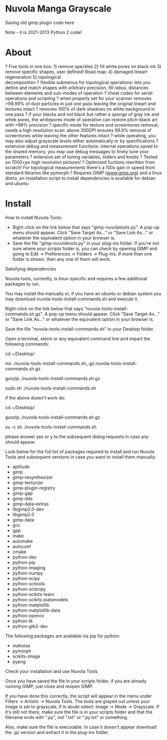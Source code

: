 # Nuvola Manga Grayscale

 Saving old gimp plugin code here

 Note - it is 2021-2013 Python 2 code!

# About

? Five tools in one box: 1) remove speckles 2) fill white pores on black ink 3) remove specific
shapes, user defined! Road map: 4) damaged lineart regeneration 5) topological                 
decomposition
? flexible submenus for topological operations: lets you define and match shapes with
arbitrary precision, fill ratios, distances between elements and sub-modes of operation
? cheat codes for serial operations and scripting
? when properly set for your scanner removes >99.99% of dust particles in just one pass
leaving the original lineart and textures intact
? removes 100% of dark shadows on white background in one pass
? if your blacks and not black but rather a sponge of gray ink and white pores, the whitepores
mode of operation can restore pitch-black art with >99% precision
? specific mode for texture and screentones removal, needs a high resolution scan: above
300DPI ensures 99.9% removal of screentones while leaving the other features intact
? while operating, you may also adjust grayscale levels either automatically or by
specifications
? extensive debug and measurement functions: internal operations saved to the shared
memory, you may use debug messages to finely tune your parameters
? extensive set of tuning variables, sliders and knobs
? Tested on 7000+px high resolution pictures!
? Optimized fuctions rewritten from scratch! For topological measurements there's a 100x
gain in speed from standard libraries like pymorph
? Requires GIMP (www.gimp.org) and a linux distro, an installation script to install dependencies is available for debian and ubuntu

# Install

How to install Nuvola Tools:

* Right-click on the link below that says "gimp-nuvolatools.py". A pop-up menu should appear. Click "Save Target As..." or "Save Link As..." or whatever the equivalent option in your browser is.
* Save the file "gimp-nuvolatools.py" in your plug-ins folder. If you're not sure where your scripts folder is, you can check by opening GIMP and going to Edit -> Preferences -> Folders -> Plug-Ins. If more than one folder is shown, then any one of them will work.

Satisfying dependencies

Nuvola tools, currently, is linux-specific and requires a few additional packages to run.

You may install the manually or, if you have an ubuntu or debian system you may download nuvola-tools-install-commands.sh and execute it.

Right-click on the link below that says "nuvola-tools-install-commands.sh.gz". A pop-up menu should appear. Click "Save Target As..." or "Save Link As..." or whatever the equivalent option in your browser is.

Save the file "nuvola-tools-install-commands.sh" in your Desktop folder.

Open a terminal, xterm or any equivalent command line and impart the following commands:

cd ~/Desktop/

mv ./nuvola-tools-install-commands.sh_.gz nuvola-tools-install-commands.sh.gz

gunzip ./nuvola-tools-install-commands.sh.gz

sudo sh ./nuvola-tools-install-commands.sh

if the above doesn't work do:

cd ~/Desktop/

gunzip ./nuvola-tools-install-commands.sh.gz

su -c sh ./nuvola-tools-install-commands.sh

please answer yes or y to the subsequent dialog requests in case any should appear.

Look below for the full list of packages required to install and run Nuvola Tools and subsequent versions in case you want to install them manually:

* aptitude
* gimp
* gimp-resynthesizer
* gimp-texturize
* gimp-plugin-registry
* gimp-gap
* gimp-dds
* gimp-data-extras
* libgimp2.0-dev
* libgimp2.0
* gimp-data
* gcc
* gpp
* make
* automake
* autoconf
* cmake
* python-dev
* python-pip
* python-imaging
* python-numpy
* python-scipy
* python-scitools
* python-sciscipy
* python-scikits-learn
* python-scikits.statsmodels
* python-matplotlib
* python-matplotlib-data
* python-opencv
* python-tk
* python-gtk2-dev

The following packages are available via pip for python:

* mahotas
* pymorph
* scikits-image
* pypng

Check your installation and use Nuvola Tools

Once you have saved the file in your scripts folder, if you are already running GIMP, just close and reopen GIMP.

If you have done this correctly, the script will appear in the menu under Filters -> Artistic -> Nuvola Tools. The tools are grayed out unless your image is set to grayscale, if in doubt select: Image -> Mode -> Grayscale. If it's still not there, make sure the file is in your scripts folder and that the filename ends with ".py", not ".txt" or ".py.txt" or something.

Also, make sure the file is executable. In case it doesn't appear download the .gz version and extract it in the plug-ins folder.